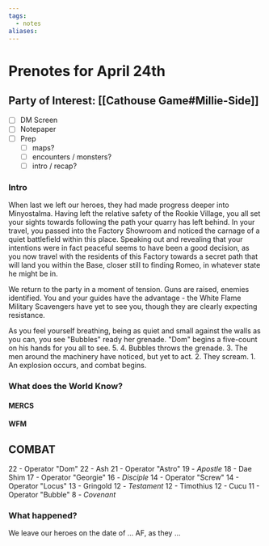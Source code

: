 ```yaml
---
tags:
  - notes
aliases:
---
```


# Prenotes for April 24th
## Party of Interest: [[Cathouse Game#Millie-Side]]
- [ ] DM Screen
- [ ] Notepaper
- [ ] Prep
	- [ ] maps?
	- [ ] encounters / monsters?
	- [ ] intro / recap?

### Intro

When last we left our heroes, they had made progress deeper into Minyostalma. Having left the relative safety of the Rookie Village, you all set your sights towards following the path your quarry has left behind. In your travel, you passed into the Factory Showroom and noticed the carnage of a quiet battlefield within this place. Speaking out and revealing that your intentions were in fact peaceful seems to have been a good decision, as you now travel with the residents of this Factory towards a secret path that will land you within the Base, closer still to finding Romeo, in whatever state he might be in.

We return to the party in a moment of tension. Guns are raised, enemies identified. You and your guides have the advantage - the White Flame Military Scavengers have yet to see you, though they are clearly expecting resistance.

As you feel yourself breathing, being as quiet and small against the walls as you can, you see "Bubbles" ready her grenade. "Dom" begins a five-count on his hands for you all to see. 5. 4. Bubbles throws the grenade. 3. The men around the machinery have noticed, but yet to act. 2. They scream. 1. An explosion occurs, and combat begins.

### What does the World Know?

#### MERCS

#### WFM

## COMBAT
22 - Operator "Dom"
22 - Ash
21 - Operator "Astro"
19 - *Apostle*
18 - Dae Shim
17 - Operator "Georgie"
16 - *Disciple*
14 - Operator "Screw"
14 - Operator "Locus"
13 - Gringold
12 - *Testament*
12 - Timothius
12 - Cucu
11 - Operator "Bubble"
8 - *Covenant*


### What happened?


We leave our heroes on the date of ... AF, as they ...